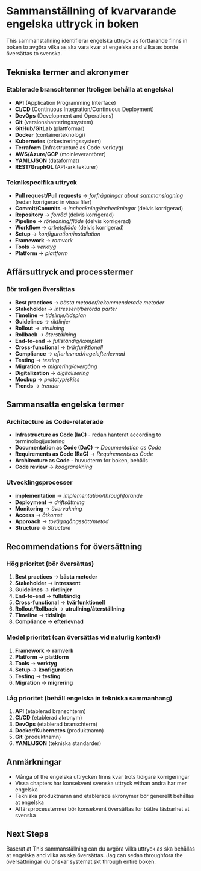 # Sammanställning of kvarvarande engelska uttryck in boken

This sammanställning identifierar engelska uttryck as fortfarande finns in boken to avgöra vilka as ska vara kvar at engelska and vilka as borde översättas to svenska.

## Tekniska termer and akronymer

### Etablerade branschtermer (troligen behålla at engelska)
- **API** (Application Programming Interface)
- **CI/CD** (Continuous Integration/Continuous Deployment)
- **DevOps** (Development and Operations)
- **Git** (versionshanteringssystem)
- **GitHub/GitLab** (plattformar)
- **Docker** (containerteknologi)
- **Kubernetes** (orkestreringssystem)
- **Terraform** (Infrastructure as Code-verktyg)
- **AWS/Azure/GCP** (molnleverantörer)
- **YAML/JSON** (dataformat)
- **REST/GraphQL** (API-arkitekturer)

### Teknikspecifika uttryck
- **Pull request/Pull requests** → *forfrågningar about sammanslagning* (redan korrigerad in vissa filer)
- **Commit/Commits** → *incheckning/incheckningar* (delvis korrigerad)
- **Repository** → *forråd* (delvis korrigerad)
- **Pipeline** → *rörledning/flöde* (delvis korrigerad)
- **Workflow** → *arbetsflöde* (delvis korrigerad)
- **Setup** → *konfiguration/installation*
- **Framework** → *ramverk*
- **Tools** → *verktyg*
- **Platform** → *plattform*

## Affärsuttryck and processtermer

### Bör troligen översättas
- **Best practices** → *bästa metoder/rekommenderade metoder*
- **Stakeholder** → *intressent/berörda parter*
- **Timeline** → *tidslinje/tidsplan*
- **Guidelines** → *riktlinjer*
- **Rollout** → *utrullning*
- **Rollback** → *återställning*
- **End-to-end** → *fullständig/komplett*
- **Cross-functional** → *tvärfunktionell*
- **Compliance** → *efterlevnad/regelefterlevnad*
- **Testing** → *testing*
- **Migration** → *migrering/övergång*
- **Digitalization** → *digitalisering*
- **Mockup** → *prototyp/skiss*
- **Trends** → *trender*

## Sammansatta engelska termer

### Architecture as Code-relaterade
- **Infrastructure as Code (IaC)** - redan hanterat according to terminologijustering
- **Documentation as Code (DaC)** → *Documentation as Code*
- **Requirements as Code (RaC)** → *Requirements as Code*
- **Architecture as Code** - huvudterm for boken, behålls
- **Code review** → *kodgranskning*

### Utvecklingsprocesser
- **implementation** → *implementation/throughforande*
- **Deployment** → *driftsättning*
- **Monitoring** → *övervakning*
- **Access** → *åtkomst*
- **Approach** → *tovägagångssätt/metod*
- **Structure** → *Structure*

## Recommendations for översättning

### Hög prioritet (bör översättas)
1. **Best practices** → **bästa metoder**
2. **Stakeholder** → **intressent**
3. **Guidelines** → **riktlinjer**
4. **End-to-end** → **fullständig**
5. **Cross-functional** → **tvärfunktionell**
6. **Rollout/Rollback** → **utrullning/återställning**
7. **Timeline** → **tidslinje**
8. **Compliance** → **efterlevnad**

### Medel prioritet (can översättas vid naturlig kontext)
1. **Framework** → **ramverk**
2. **Platform** → **plattform**
3. **Tools** → **verktyg**
4. **Setup** → **konfiguration**
5. **Testing** → **testing**
6. **Migration** → **migrering**

### Låg prioritet (behåll engelska in tekniska sammanhang)
1. **API** (etablerad branschterm)
2. **CI/CD** (etablerad akronym)
3. **DevOps** (etablerad branschterm)
4. **Docker/Kubernetes** (produktnamn)
5. **Git** (produktnamn)
6. **YAML/JSON** (tekniska standarder)

## Anmärkningar

- Många of the engelska uttrycken finns kvar trots tidigare korrigeringar
- Vissa chapters har konsekvent svenska uttryck withan andra har mer engelska
- Tekniska produktnamn and etablerade akronymer bör generellt behållas at engelska
- Affärsprocesstermer bör konsekvent översättas for bättre läsbarhet at svenska

## Next Steps

Baserat at This sammanställning can du avgöra vilka uttryck as ska behållas at engelska and vilka as ska översättas. Jag can sedan throughfora the översättningar du önskar systematiskt through entire boken.